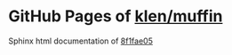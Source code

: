 GitHub Pages of [klen/muffin](https://github.com/klen/muffin.git)
===
Sphinx html documentation of [8f1fae05](https://github.com/klen/muffin/tree/8f1fae05b4ab7afbfdf6280f7a3728b172b08d9d)
